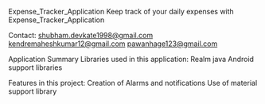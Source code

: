 Expense_Tracker_Application
Keep track of your daily expenses with Expense_Tracker_Application

Contact:
shubham.devkate1998@gmail.com
kendremaheshkumar12@gmail.com
pawanhage123@gmail.com

Application Summary
  Libraries used in this application:
  Realm java
  Android support libraries

Features in this project:
  Creation of Alarms and notifications
  Use of material support library

